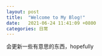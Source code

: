 ```yaml
---
layout: post
title:  "Welcome to My Blog!"
date:   2021-06-24 11:41:09 +0800
categories: 日常
---
```


会更新一些有意思的东西，hopefully
